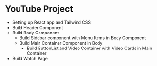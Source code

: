 # YouTube Project

- Setting up React app and Tailwind CSS
- Build Header Component
- Build Body Component
  - Build Sidebar component with Menu Items in Body Component
  - Build Main Container Component in Body
    - Build ButtonList and Video Container with Video Cards in Main Container
- Build Watch Page
